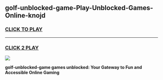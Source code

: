 
## golf-unblocked-game-Play-Unblocked-Games-Online-knojd
<h3>
<a href="https://premium76.site?title=golf-unblocked-game&ref=25A">CLICK TO PLAY</a></h3>
<hr>

<h3>
<a href="https://premium76.site?title=golf-unblocked-game&ref=25A">CLICK 2 PLAY</a>
  
</h3>

<a href="https://premium76.site?title=golf-unblocked-game&ref=25A"><img src="https://clearcache.store/games.png"></a>


**golf-unblocked-game games unblocked: Your Gateway to Fun and Accessible Online Gaming**
